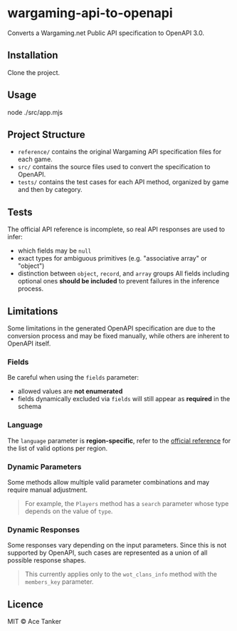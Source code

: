 # wargaming-api-to-openapi
Converts a Wargaming.net Public API specification to OpenAPI 3.0.
## Installation
Clone the project.
## Usage
node ./src/app.mjs
## Project Structure
- `reference/` contains the original Wargaming API specification files for each game.
- `src/` contains the source files used to convert the specification to OpenAPI.
- `tests/` contains the test cases for each API method, organized by game and then by category.
## Tests
The official API reference is incomplete, so real API responses are used to infer:
- which fields may be `null`
- exact types for ambiguous primitives (e.g. "associative array" or "object")
- distinction between `object`, `record`, and `array` groups
All fields including optional ones **should be included** to prevent failures in the inference process.
## Limitations
Some limitations in the generated OpenAPI specification are due to the conversion process and may be fixed manually, while others are inherent to OpenAPI itself.
### Fields
Be careful when using the `fields` parameter:
- allowed values are **not enumerated**
- fields dynamically excluded via `fields` will still appear as **required** in the schema
### Language
The `language` parameter is **region-specific**, refer to the [official reference](https://developers.wargaming.net/reference/) for the list of valid options per region.
### Dynamic Parameters
Some methods allow multiple valid parameter combinations and may require manual adjustment.
> For example, the `Players` method has a `search` parameter whose type depends on the value of `type`.
### Dynamic Responses
Some responses vary depending on the input parameters. Since this is not supported by OpenAPI, such cases are represented as a union of all possible response shapes.
> This currently applies only to the `wot_clans_info` method with the `members_key` parameter.
## Licence
MIT © Ace Tanker
